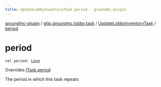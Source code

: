 ```yaml
---
title: UpdateLobbyInventoryTask.period - groundmc-plugin
---
```


[groundmc-plugin](../../index.html) / [gtlp.groundmc.lobby.task](../index.html) / [UpdateLobbyInventoryTask](index.html) / [period](.)

# period

`val period: `[`Long`](https://kotlinlang.org/api/latest/jvm/stdlib/kotlin/-long/index.html)

Overrides [ITask.period](../-i-task/period.html)

The period in which this task repeats

